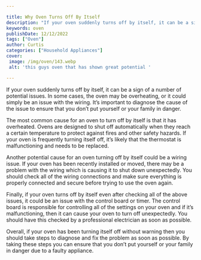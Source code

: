 ```yaml
---

title: Why Oven Turns Off By Itself
description: "If your oven suddenly turns off by itself, it can be a sign of a number of potential issues. In some cases, the oven may be overhe...get the full scoop"
keywords: oven
publishDate: 12/12/2022
tags: ["Oven"]
author: Curtis
categories: ["Household Appliances"]
cover: 
 image: /img/oven/143.webp
 alt: 'this guys oven that has shown great potential '

---
```


If your oven suddenly turns off by itself, it can be a sign of a number of potential issues. In some cases, the oven may be overheating, or it could simply be an issue with the wiring. It’s important to diagnose the cause of the issue to ensure that you don’t put yourself or your family in danger.

The most common cause for an oven to turn off by itself is that it has overheated. Ovens are designed to shut off automatically when they reach a certain temperature to protect against fires and other safety hazards. If your oven is frequently turning itself off, it’s likely that the thermostat is malfunctioning and needs to be replaced.

Another potential cause for an oven turning off by itself could be a wiring issue. If your oven has been recently installed or moved, there may be a problem with the wiring which is causing it to shut down unexpectedly. You should check all of the wiring connections and make sure everything is properly connected and secure before trying to use the oven again.

Finally, if your oven turns off by itself even after checking all of the above issues, it could be an issue with the control board or timer. The control board is responsible for controlling all of the settings on your oven and if it’s malfunctioning, then it can cause your oven to turn off unexpectedly. You should have this checked by a professional electrician as soon as possible.

Overall, if your oven has been turning itself off without warning then you should take steps to diagnose and fix the problem as soon as possible. By taking these steps you can ensure that you don’t put yourself or your family in danger due to a faulty appliance.
